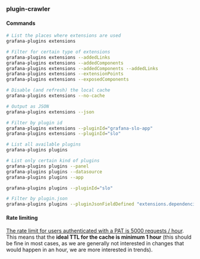 ### plugin-crawler

#### Commands

```bash
# List the places where extensions are used
grafana-plugins extensions

# Filter for certain type of extensions
grafana-plugins extensions --addedLinks
grafana-plugins extensions --addedComponents
grafana-plugins extensions --addedComponents --addedLinks
grafana-plugins extensions --extensionPoints
grafana-plugins extensions --exposedComponents

# Disable (and refresh) the local cache
grafana-plugins extensions --no-cache

# Output as JSON
grafana-plugins extensions --json

# Filter by plugin id
grafana-plugins extensions --pluginId="grafana-slo-app"
grafana-plugins extensions --pluginId="slo"

# List all available plugins
grafana-plugins plugins

# List only certain kind of plugins
grafana-plugins plugins --panel
grafana-plugins plugins --datasource
grafana-plugins plugins --app

grafana-plugins plugins --pluginId="slo"

# Filter by plugin.json
grafana-plugins plugins --pluginJsonFieldDefined "extensions.dependencies"
```

#### Rate limiting

[The rate limit for users authenticated with a PAT is 5000 requests / hour](https://docs.github.com/en/rest/using-the-rest-api/rate-limits-for-the-rest-api?apiVersion=2022-11-28#primary-rate-limit-for-authenticated-users). This means that the **ideal TTL for the cache is minimum 1 hour** (this should be fine in most cases, as we are generally not interested in changes that would happen in an hour, we are more interested in trends).
